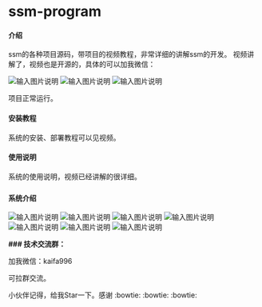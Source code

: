 # ssm-program

#### 介绍
ssm的各种项目源码，带项目的视频教程，非常详细的讲解ssm的开发。
视频讲解了，视频也是开源的，具体的可以加我微信：

![输入图片说明](https://images.gitee.com/uploads/images/2020/0810/111726_e7777c38_7604956.jpeg "1222.jpg")
![输入图片说明](https://images.gitee.com/uploads/images/2020/0810/111609_e5fe78e8_7604956.jpeg "5.jpg")
![输入图片说明](https://images.gitee.com/uploads/images/2020/0810/111629_9c132c4e_7604956.jpeg "6.jpg")

项目正常运行。


#### 安装教程

系统的安装、部署教程可以见视频。

#### 使用说明

系统的使用说明，视频已经讲解的很详细。
### 
#### 系统介绍


![输入图片说明](https://images.gitee.com/uploads/images/2020/0810/112133_7add9070_7604956.jpeg "7.jpg")
![输入图片说明](https://images.gitee.com/uploads/images/2020/0810/112146_e3620073_7604956.jpeg "8.jpg")
![输入图片说明](https://images.gitee.com/uploads/images/2020/0810/112155_99ed8b65_7604956.jpeg "9.jpg")
![输入图片说明](https://images.gitee.com/uploads/images/2020/0810/112203_6bff94e7_7604956.jpeg "10.jpg")
![输入图片说明](https://images.gitee.com/uploads/images/2020/0810/112213_2e90255f_7604956.jpeg "11.jpg")
![输入图片说明](https://images.gitee.com/uploads/images/2020/0810/112227_a15992f5_7604956.jpeg "12.jpg")
![输入图片说明](https://images.gitee.com/uploads/images/2020/0810/112236_4e203224_7604956.jpeg "143.jpg")

 **### 技术交流群：** 


加我微信：kaifa996

可拉群交流。

小伙伴记得，给我Star一下。感谢 :bowtie:  :bowtie:  :bowtie: 